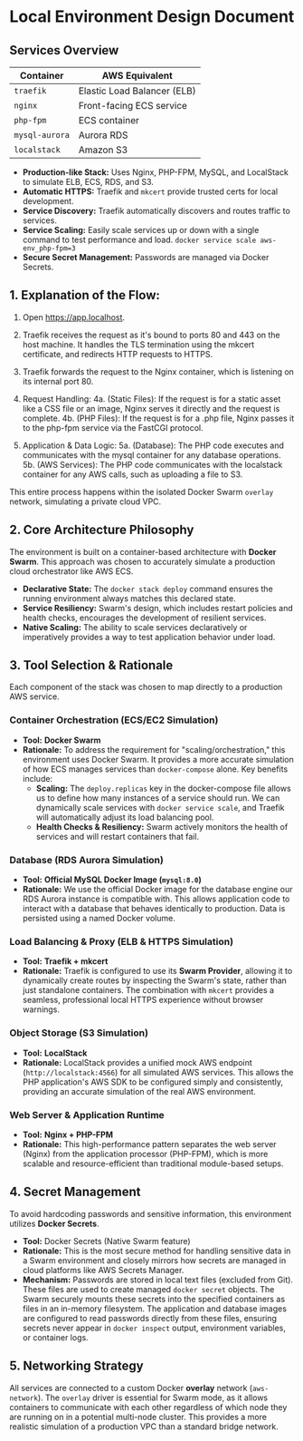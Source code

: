# Local Environment Design Document

## Services Overview

| Container       |      AWS Equivalent         |
|-----------------|-----------------------------|
| `traefik`       | Elastic Load Balancer (ELB) |
| `nginx`         | Front-facing ECS service    |
| `php-fpm`       | ECS container               |
| `mysql-aurora`  | Aurora RDS                  |
| `localstack`    | Amazon S3                   |

* **Production-like Stack:** Uses Nginx, PHP-FPM, MySQL, and LocalStack to simulate ELB, ECS, RDS, and S3.
* **Automatic HTTPS:** Traefik and `mkcert` provide trusted certs for local development.
* **Service Discovery:** Traefik automatically discovers and routes traffic to services.
* **Service Scaling:** Easily scale services up or down with a single command to test performance and load. ``` docker service scale aws-env_php-fpm=3 ```
* **Secure Secret Management:** Passwords are managed via Docker Secrets.


## 1. Explanation of the Flow:

1. Open https://app.localhost.

2. Traefik receives the request as it's bound to ports 80 and 443 on the host machine. 
   It handles the TLS termination using the mkcert certificate, and redirects HTTP requests to HTTPS.

3. Traefik forwards the request to the Nginx container, which is listening on its internal port 80.

4. Request Handling:
4a. (Static Files): If the request is for a static asset like a CSS file or an image, Nginx serves it directly and the request is complete.
4b. (PHP Files): If the request is for a .php file, Nginx passes it to the php-fpm service via the FastCGI protocol.

5. Application & Data Logic:
5a. (Database): The PHP code executes and communicates with the mysql container for any database operations.
5b. (AWS Services): The PHP code communicates with the localstack container for any AWS calls, such as uploading a file to S3.

This entire process happens within the isolated Docker Swarm `overlay` network, simulating a private cloud VPC.


## 2. Core Architecture Philosophy

The environment is built on a container-based architecture with **Docker Swarm**. This approach was chosen to accurately simulate a production cloud orchestrator like AWS ECS.

* **Declarative State:** The `docker stack deploy` command ensures the running environment always matches this declared state.
* **Service Resiliency:** Swarm's design, which includes restart policies and health checks, encourages the development of resilient services.
* **Native Scaling:** The ability to scale services declaratively or imperatively provides a way to test application behavior under load.


## 3. Tool Selection & Rationale

Each component of the stack was chosen to map directly to a production AWS service.

### Container Orchestration (ECS/EC2 Simulation)
* **Tool:** **Docker Swarm**
* **Rationale:** To address the requirement for "scaling/orchestration," this environment uses Docker Swarm. It provides a more accurate simulation of how ECS manages services than `docker-compose` alone. Key benefits include:
    * **Scaling:** The `deploy.replicas` key in the docker-compose file allows us to define how many instances of a service should run. We can dynamically scale services with `docker service scale`, and Traefik will automatically adjust its load balancing pool.
    * **Health Checks & Resiliency:** Swarm actively monitors the health of services and will restart containers that fail.

### Database (RDS Aurora Simulation)
* **Tool:** **Official MySQL Docker Image (`mysql:8.0`)**
* **Rationale:** We use the official Docker image for the database engine our RDS Aurora instance is compatible with. This allows application code to interact with a database that behaves identically to production. Data is persisted using a named Docker volume.

### Load Balancing & Proxy (ELB & HTTPS Simulation)
* **Tool:** **Traefik + mkcert**
* **Rationale:** Traefik is configured to use its **Swarm Provider**, allowing it to dynamically create routes by inspecting the Swarm's state, rather than just standalone containers. The combination with `mkcert` provides a seamless, professional local HTTPS experience without browser warnings.

### Object Storage (S3 Simulation)
* **Tool:** **LocalStack**
* **Rationale:** LocalStack provides a unified mock AWS endpoint (`http://localstack:4566`) for all simulated AWS services. This allows the PHP application's AWS SDK to be configured simply and consistently, providing an accurate simulation of the real AWS environment.

### Web Server & Application Runtime
* **Tool:** **Nginx + PHP-FPM**
* **Rationale:** This high-performance pattern separates the web server (Nginx) from the application processor (PHP-FPM), which is more scalable and resource-efficient than traditional module-based setups.


## 4. Secret Management

To avoid hardcoding passwords and sensitive information, this environment utilizes **Docker Secrets**.

* **Tool:** Docker Secrets (Native Swarm feature)
* **Rationale:** This is the most secure method for handling sensitive data in a Swarm environment and closely mirrors how secrets are managed in cloud platforms like AWS Secrets Manager.
* **Mechanism:** Passwords are stored in local text files (excluded from Git). These files are used to create managed `docker secret` objects. The Swarm securely mounts these secrets into the specified containers as files in an in-memory filesystem. The application and database images are configured to read passwords directly from these files, ensuring secrets never appear in `docker inspect` output, environment variables, or container logs.


## 5. Networking Strategy

All services are connected to a custom Docker **overlay** network (`aws-network`). The `overlay` driver is essential for Swarm mode, as it allows containers to communicate with each other regardless of which node they are running on in a potential multi-node cluster. This provides a more realistic simulation of a production VPC than a standard bridge network.

